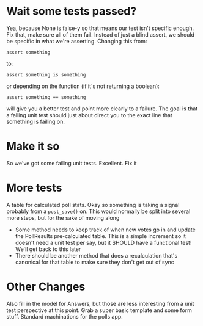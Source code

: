 Wait some tests passed?
=======================

Yea, because None is false-y so that means our test isn't specific
enough. Fix that, make sure all of them fail. Instead of just a blind
assert, we should be specific in what we're asserting. Changing this
from:

    assert something

to:

    assert something is something

or depending on the function (if it's not returning a boolean):

    assert something == something

will give you a better test and point more clearly to a failure. The
goal is that a failing unit test should just about direct you to the
exact line that something is failing on.


<picard> Make it so </picard>
=============================

So we've got some failing unit tests.
Excellent.
<ganesha> Fix it </ganesha>


More tests
==========

A table for calculated poll stats. Okay so something is taking a signal
probably from a `post_save()` on. This would normally be split into
several more steps, but for the sake of moving along

* Some method needs to keep track of when new votes go in and update the
  PollResults pre-calculated table. This is a simple increment so it
  doesn't need a unit test per say, but it SHOULD have a functional test!
  We'll get back to this later
* There should be another method that does a recalculation that's
  canonical for that table to make sure they don't get out of sync

Other Changes
=============

Also fill in the model for Answers, but those are less interesting from
a unit test perspective at this point. Grab a super basic template and
some form stuff. Standard machinations for the polls app.

